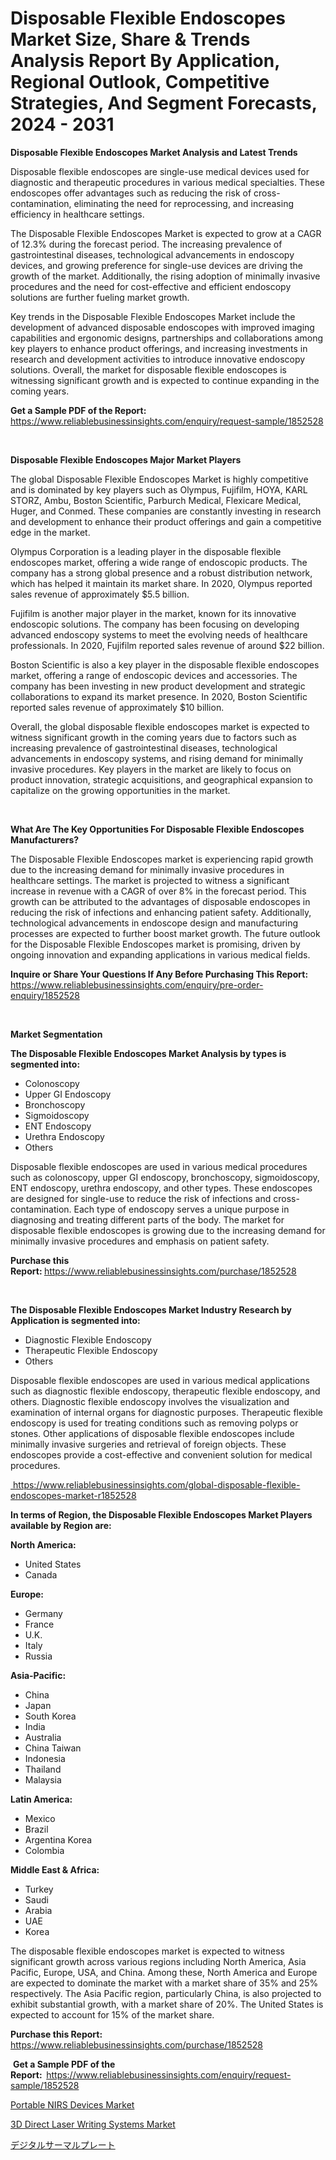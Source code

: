 <p><h1>Disposable Flexible Endoscopes Market Size, Share & Trends Analysis Report By Application, Regional Outlook, Competitive Strategies, And Segment Forecasts, 2024 - 2031</h1></p><p><strong>Disposable Flexible Endoscopes Market Analysis and Latest Trends</strong></p>
<p><p>Disposable flexible endoscopes are single-use medical devices used for diagnostic and therapeutic procedures in various medical specialties. These endoscopes offer advantages such as reducing the risk of cross-contamination, eliminating the need for reprocessing, and increasing efficiency in healthcare settings.</p><p>The Disposable Flexible Endoscopes Market is expected to grow at a CAGR of 12.3% during the forecast period. The increasing prevalence of gastrointestinal diseases, technological advancements in endoscopy devices, and growing preference for single-use devices are driving the growth of the market. Additionally, the rising adoption of minimally invasive procedures and the need for cost-effective and efficient endoscopy solutions are further fueling market growth.</p><p>Key trends in the Disposable Flexible Endoscopes Market include the development of advanced disposable endoscopes with improved imaging capabilities and ergonomic designs, partnerships and collaborations among key players to enhance product offerings, and increasing investments in research and development activities to introduce innovative endoscopy solutions. Overall, the market for disposable flexible endoscopes is witnessing significant growth and is expected to continue expanding in the coming years.</p></p>
<p><strong>Get a Sample PDF of the Report:&nbsp;</strong> <a href="https://www.reliablebusinessinsights.com/enquiry/request-sample/1852528">https://www.reliablebusinessinsights.com/enquiry/request-sample/1852528</a></p>
<p>&nbsp;</p>
<p><strong>Disposable Flexible Endoscopes Major Market Players</strong></p>
<p><p>The global Disposable Flexible Endoscopes Market is highly competitive and is dominated by key players such as Olympus, Fujifilm, HOYA, KARL STORZ, Ambu, Boston Scientific, Parburch Medical, Flexicare Medical, Huger, and Conmed. These companies are constantly investing in research and development to enhance their product offerings and gain a competitive edge in the market.</p><p>Olympus Corporation is a leading player in the disposable flexible endoscopes market, offering a wide range of endoscopic products. The company has a strong global presence and a robust distribution network, which has helped it maintain its market share. In 2020, Olympus reported sales revenue of approximately $5.5 billion.</p><p>Fujifilm is another major player in the market, known for its innovative endoscopic solutions. The company has been focusing on developing advanced endoscopy systems to meet the evolving needs of healthcare professionals. In 2020, Fujifilm reported sales revenue of around $22 billion.</p><p>Boston Scientific is also a key player in the disposable flexible endoscopes market, offering a range of endoscopic devices and accessories. The company has been investing in new product development and strategic collaborations to expand its market presence. In 2020, Boston Scientific reported sales revenue of approximately $10 billion.</p><p>Overall, the global disposable flexible endoscopes market is expected to witness significant growth in the coming years due to factors such as increasing prevalence of gastrointestinal diseases, technological advancements in endoscopy systems, and rising demand for minimally invasive procedures. Key players in the market are likely to focus on product innovation, strategic acquisitions, and geographical expansion to capitalize on the growing opportunities in the market.</p></p>
<p>&nbsp;</p>
<p><strong>What Are The Key Opportunities For Disposable Flexible Endoscopes Manufacturers?</strong></p>
<p><p>The Disposable Flexible Endoscopes market is experiencing rapid growth due to the increasing demand for minimally invasive procedures in healthcare settings. The market is projected to witness a significant increase in revenue with a CAGR of over 8% in the forecast period. This growth can be attributed to the advantages of disposable endoscopes in reducing the risk of infections and enhancing patient safety. Additionally, technological advancements in endoscope design and manufacturing processes are expected to further boost market growth. The future outlook for the Disposable Flexible Endoscopes market is promising, driven by ongoing innovation and expanding applications in various medical fields.</p></p>
<p><strong>Inquire or Share Your Questions If Any Before Purchasing This Report:</strong> <a href="https://www.reliablebusinessinsights.com/enquiry/pre-order-enquiry/1852528">https://www.reliablebusinessinsights.com/enquiry/pre-order-enquiry/1852528</a></p>
<p>&nbsp;</p>
<p><strong>Market Segmentation</strong></p>
<p><strong>The Disposable Flexible Endoscopes Market Analysis by types is segmented into:</strong></p>
<p><ul><li>Colonoscopy</li><li>Upper GI Endoscopy</li><li>Bronchoscopy</li><li>Sigmoidoscopy</li><li>ENT Endoscopy</li><li>Urethra Endoscopy</li><li>Others</li></ul></p>
<p><p>Disposable flexible endoscopes are used in various medical procedures such as colonoscopy, upper GI endoscopy, bronchoscopy, sigmoidoscopy, ENT endoscopy, urethra endoscopy, and other types. These endoscopes are designed for single-use to reduce the risk of infections and cross-contamination. Each type of endoscopy serves a unique purpose in diagnosing and treating different parts of the body. The market for disposable flexible endoscopes is growing due to the increasing demand for minimally invasive procedures and emphasis on patient safety.</p></p>
<p><strong>Purchase this Report:&nbsp;</strong><a href="https://www.reliablebusinessinsights.com/purchase/1852528">https://www.reliablebusinessinsights.com/purchase/1852528</a></p>
<p>&nbsp;</p>
<p><strong>The Disposable Flexible Endoscopes Market Industry Research by Application is segmented into:</strong></p>
<p><ul><li>Diagnostic Flexible Endoscopy</li><li>Therapeutic Flexible Endoscopy</li><li>Others</li></ul></p>
<p><p>Disposable flexible endoscopes are used in various medical applications such as diagnostic flexible endoscopy, therapeutic flexible endoscopy, and others. Diagnostic flexible endoscopy involves the visualization and examination of internal organs for diagnostic purposes. Therapeutic flexible endoscopy is used for treating conditions such as removing polyps or stones. Other applications of disposable flexible endoscopes include minimally invasive surgeries and retrieval of foreign objects. These endoscopes provide a cost-effective and convenient solution for medical procedures.</p></p>
<p><a href="https://www.reliablebusinessinsights.com/global-disposable-flexible-endoscopes-market-r1852528">&nbsp;https://www.reliablebusinessinsights.com/global-disposable-flexible-endoscopes-market-r1852528</a></p>
<p><strong>In terms of Region, the Disposable Flexible Endoscopes Market Players available by Region are:</strong></p>
<p>
    <p> <strong> North America: </strong>
        <ul>
            <li>United States</li>
            <li>Canada</li>
        </ul>
        </p> 
    <p> <strong> Europe: </strong>
        <ul>
            <li>Germany</li>
            <li>France</li>
            <li>U.K.</li>
            <li>Italy</li>
            <li>Russia</li>
        </ul>
        </p> 
    <p> <strong> Asia-Pacific: </strong>
        <ul>
            <li>China</li>
            <li>Japan</li>
            <li>South Korea</li>
            <li>India</li>
            <li>Australia</li>
            <li>China Taiwan</li>
            <li>Indonesia</li>
            <li>Thailand</li>
            <li>Malaysia</li>
        </ul>
        </p> 
    <p> <strong> Latin America: </strong>
        <ul>
            <li>Mexico</li>
            <li>Brazil</li>
            <li>Argentina Korea</li>
            <li>Colombia</li>
        </ul>
        </p> 
    <p> <strong> Middle East & Africa: </strong>
        <ul>
            <li>Turkey</li>
            <li>Saudi</li>
            <li>Arabia</li>
            <li>UAE</li>
            <li>Korea</li>
        </ul>
    </p>
    </p>
<p><p>The disposable flexible endoscopes market is expected to witness significant growth across various regions including North America, Asia Pacific, Europe, USA, and China. Among these, North America and Europe are expected to dominate the market with a market share of 35% and 25% respectively. The Asia Pacific region, particularly China, is also projected to exhibit substantial growth, with a market share of 20%. The United States is expected to account for 15% of the market share.</p></p>
<p><strong>Purchase this Report: </strong><a href="https://www.reliablebusinessinsights.com/purchase/1852528">https://www.reliablebusinessinsights.com/purchase/1852528</a></p>
<p>&nbsp;<strong>Get a Sample PDF of the Report:&nbsp;&nbsp;</strong><a href="https://www.reliablebusinessinsights.com/enquiry/request-sample/1852528">https://www.reliablebusinessinsights.com/enquiry/request-sample/1852528</a></p>
<p><strong></strong></p>
<p><p><a href="https://github.com/redneck06/Market-Research-Report-List-4/blob/main/portable-nirs-devices-market.md">Portable NIRS Devices Market</a></p><p><a href="https://github.com/peachesmcdowel1/Market-Research-Report-List-3/blob/main/3d-direct-laser-writing-systems-market.md">3D Direct Laser Writing Systems Market</a></p><p><a href="https://github.com/DeonBoer2023/Market-Research-Report-List-2/blob/main/4687807169849.md">デジタルサーマルプレート</a></p></p>